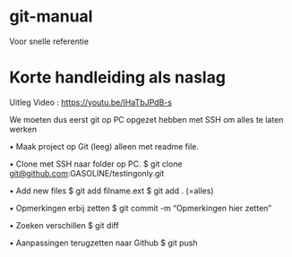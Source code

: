 # git-manual
Voor snelle referentie

# Korte handleiding als naslag
Uitleg Video : https://youtu.be/IHaTbJPdB-s

We moeten dus eerst git op PC opgezet hebben met SSH om alles te laten werken
    
• Maak project op Git (leeg) alleen met readme file.

• Clone met SSH naar folder op PC.
    $ git clone git@github.com:GASOLINE/testingonly.git
    
• Add new files
    $ git add filname.ext
    $ git add . (=alles)

• Opmerkingen erbij zetten
    $ git commit -m “Opmerkingen hier zetten”
    
• Zoeken verschillen
    $ git diff
    
• Aanpassingen terugzetten naar Github
    $ git push 